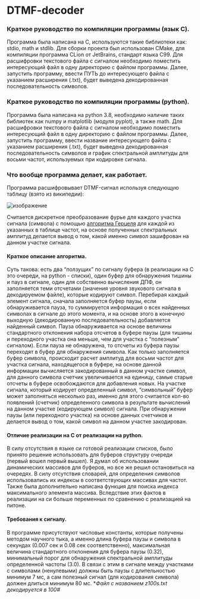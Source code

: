# DTMF-decoder
### Краткое руководство по компиляции программы (язык C).
Программа была написана на C, используются такие библиотеки как: stdio, math
и stdlib. Для сборки проекта был использован CMake, для компиляции
программа CLion от JetBrains, стандарт языка C99. Для расшифровки
текстового файла с сигналом необходимо поместить интересующий файл в
одну директорию с файлом программы. Далее, запустить программу, ввести
ПУТЬ до интересующего файла с указанием расширения (.txt), будет выведена
декодированная последовательность символов.
### Краткое руководство по компиляции программы (python).
Программа была написана на python 3.8, необходимо наличие таких библиотек
как numpy и matplotlib (модуля pyplot), а также math. Для расшифровки
текстового файла с сигналом необходимо поместить интересующий файл в
одну директорию с файлом программы. Далее, запустить программу, ввести
название интересующего файла с указанием расширения (.txt), будет выведена
декодированная последовательность символов и график спектральной
амплитуды для восьми частот, используемых при кодировке сигнала.
### Что вообще программа делает, как работает.
Программа расшифровывает DTMF-сигнал используя следующую таблицу
(взято из википедии):

![изображение](https://github.com/mrmakentosh228/DTMF-decoder/assets/44507420/6b855ea2-0d97-47b4-a57b-cde3901bc253)

Считается дискретное преобразование фурье для каждого участка сигнала
(символа) с помощью [алгоритма Герцеля](https://ru.wikipedia.org/wiki/%D0%90%D0%BB%D0%B3%D0%BE%D1%80%D0%B8%D1%82%D0%BC_%D0%93%D1%91%D1%80%D1%86%D0%B5%D0%BB%D1%8F) для каждой из указанных в таблице
частот, на основе полученных спектральных амплитуд делается вывод о том,
какой именно символ зашифрован на данном участке сигнала.
#### Краткое описание алгоритма.
Суть такова: есть два “ползущих” по сигналу буфера (в реализации на C это
очереди, на python - списки), один буфер для обнаружения тишины и пауз в 
сигнале, один для собственно вычисления ДПФ, он заполняется теми отсчетами 
(значения уровня звукового сигнала в декодируемом файле), которые кодируют символ.
Перебирая каждый элемент сигнала, сначала заполняется буфер паузы, если
обнаруживается пауза, то суммируется информация о всех найденных
символах в сигнале до этого момента, и на основе этого в конечную выходную
(декодированную последовательность) добавляется найденный символ. Пауза
обнаруживается на основе величины стандартного отклонения набора отсчетов
в буфере паузы (для тишины и переходного участка она меньше, чем для
участка с “полезным” сигналом). Если пауза не обнаружена, то отсчеты из
буфера паузы переходят в буфер для обнаружения символа. Как только
заполняется буфер символа, происходит расчет амплитуд для восьми частот
для участка сигнала, находящегося в буфере, на основе данной информации
вычисляется закодированный в данном участке символ, для данного символа
счетчик увеличивается на единицу, самые старые отсчеты в буфере
освобождаются для добавления новых. На участке сигнала, который кодирует
определенный символ, “символьный” буфер может заполняться несколько раз,
именно для этого считается кол-во появлений (счетчик) определенного символа
в результате вычислений на данном участке (кодирующем символ) сигнала.
При обнаружении паузы (или переходного участка) на основе данных счетчиков
и делается вывод о том, какой символ на данном участке закодирован.
#### Отличие реализации на C от реализации на python.
В силу отсутствия в языке си готовой реализации списков, было принято
решение использовать для буферов структуру очереди (первый вошел первый
вышел). Я думал об использовании динамических массивов для буферов, но
все же решил остановиться на очередях. В силу отсутствия словарей, для
определения символов использовались их индексы в соответствующих
массивах для частот. Также была дополнительно написана функция для поиска
индекса максимального элемента массива. Вследствие этих фактов в
реализации на си больше переменных по сравнению с реализацией на питоне.
#### Требования к сигналу.
В программе присутствуют числовые константы, которые получены методом
научного тыка, а именно длина буфера паузы и символа в секундах (0.007 сек и
0.08 сек соответственно), максимальная величина стандартного отклонения
для буфера паузы (0.32), минимальный порог для обнаружения спектральной
амплитуды определенной частоты (3.0). В связи с этим в сигнале между
участками с символами (ненулевыми) должны быть паузы с длительностью
минимум 7 мс, а сам полезный сигнал (для кодирования символа) должен
длиться минимум 80 мс.
**Файл с названием z100s.txt декодируется в *100#**
